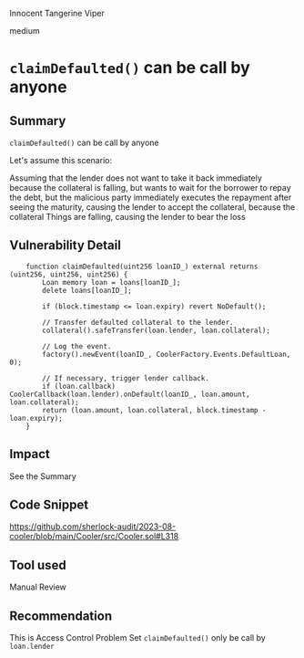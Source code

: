 Innocent Tangerine Viper

medium

# `claimDefaulted()` can be call by anyone
## Summary

`claimDefaulted()` can be call by anyone

Let's assume this scenario:

Assuming that the lender does not want to take it back immediately because the collateral is falling, but wants to wait for the borrower to repay the debt, but the malicious party immediately executes the repayment after seeing the maturity, causing the lender to accept the collateral, because the collateral Things are falling, causing the lender to bear the loss

## Vulnerability Detail

```solidity
    function claimDefaulted(uint256 loanID_) external returns (uint256, uint256, uint256) {
        Loan memory loan = loans[loanID_];
        delete loans[loanID_];

        if (block.timestamp <= loan.expiry) revert NoDefault();

        // Transfer defaulted collateral to the lender.
        collateral().safeTransfer(loan.lender, loan.collateral);

        // Log the event.
        factory().newEvent(loanID_, CoolerFactory.Events.DefaultLoan, 0);

        // If necessary, trigger lender callback.
        if (loan.callback) CoolerCallback(loan.lender).onDefault(loanID_, loan.amount, loan.collateral);
        return (loan.amount, loan.collateral, block.timestamp - loan.expiry);
    }
```

## Impact

See the Summary

## Code Snippet

https://github.com/sherlock-audit/2023-08-cooler/blob/main/Cooler/src/Cooler.sol#L318

## Tool used

Manual Review

## Recommendation

This is Access Control Problem
Set `claimDefaulted()` only be call by `loan.lender`